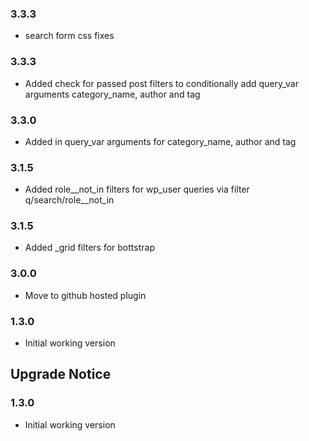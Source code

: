 ### 3.3.3
* search form css fixes

### 3.3.3 ###

* Added check for passed post filters to conditionally add query_var arguments category_name, author and tag

### 3.3.0 ###

* Added in query_var arguments for category_name, author and tag

### 3.1.5 ###

* Added role__not_in filters for wp_user queries via filter q/search/role__not_in

### 3.1.5 ###

* Added _grid filters for bottstrap

### 3.0.0 ###

* Move to github hosted plugin

### 1.3.0 ###

* Initial working version

## Upgrade Notice ##

### 1.3.0 ###

* Initial working version